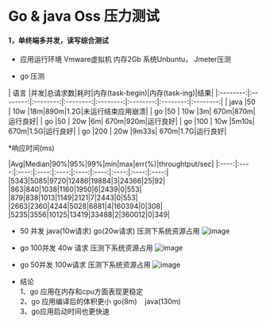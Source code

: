 # Go & java Oss 压力测试

#### 1，单终端多并发，读写综合测试
* 应用运行环境 Vmware虚拟机 内存2Gb 系统Unbuntu， Jmeter压测

* go 压测

| 语言 |并发|总请求数|耗时|内存(task-begin)|内存(task-ing)|结果|
|:--------:|:--------:|:--------:|:--------:|:--------:|:--------:|:--------:|:--------:|
| java |50 | 10w  |18m|890m|1.2G|未运行结束应用崩溃|
| go |50 | 10w  |3m| 670m|870m|运行良好|
| go |50 | 20w  |6m| 670m|920m|运行良好|
| go |100 | 10w  |5m10s| 670m|1.5G|运行良好|
| go |200 | 20w  |9m33s| 670m|1.7G|运行良好|


*响应时间(ms)

|Avg|Median|90%|95%|99%|min|max|err(%)|throughtput/sec|
|:----:|:----:|:----:|:----:|:----:|:----:|:----:|:----:|:----:|:----:|
|5343|5085|9720|12486|19884|3|24366|25|92|
|863|840|1038|1160|1950|6|2439|0|553|
|879|838|1013|1149|2121|7|2443|0|553|
|2663|2360|4244|5028|6881|4|160394|0|308|
|5235|3556|10125|13419|33488|2|360012|0|349|


* 50 并发 java(10w请求) go(20w请求) 压测下系统资源占用
![image](http://oss.lonhcloud.net/lhcenter/api/v1/oss/6,01ce9aea424037)

* go 100并发 40w 请求 压测下系统资源占用
![image](http://oss.lonhcloud.net/lhcenter/api/v1/oss/4,01ce9d3303efd9)

* go 50并发 100w请求 压测下系统资源占用
![image](http://oss.lonhcloud.net/lhcenter/api/v1/oss/4,01ce9f170b0463)


* 结论 <br>
1、go 应用在内存和cpu方面表现更稳定<br>
2、go 应用编译后的体积更小 go(8m)&nbsp;&nbsp;&nbsp;&nbsp;java(130m)<br>
3、go应用启动时间也更快速



